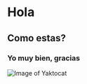 # Hola
## Como estas?
### Yo muy bien, gracias

![Image of Yaktocat](https://octodex.github.com/images/yaktocat.png)

